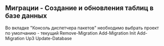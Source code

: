 ﻿## Миграции - Создание и обновления таблиц в базе данных

Во вкладке "Консоль диспетчера пакетов" необходимо выбрать проект по умолчанию - текущий
Remove-Migration
Add-Migration Init
Add-Migration Up3
Update-Database
